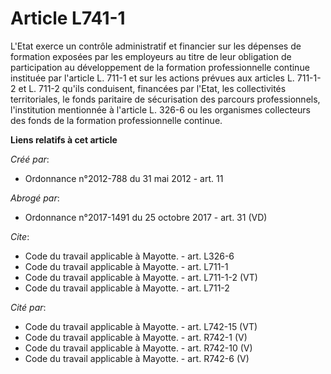 # Article L741-1

L'Etat exerce un contrôle administratif et financier sur les dépenses de formation exposées par les employeurs au titre de
leur obligation de participation au développement de la formation professionnelle continue instituée par l'article L. 711-1
et sur les actions prévues aux articles L. 711-1-2 et L. 711-2 qu'ils conduisent, financées par l'Etat, les collectivités
territoriales, le fonds paritaire de sécurisation des parcours professionnels, l'institution mentionnée à l'article L. 326-6
ou les organismes collecteurs des fonds de la formation professionnelle continue.

**Liens relatifs à cet article**

_Créé par_:

  - Ordonnance n°2012-788 du 31 mai 2012 - art. 11

_Abrogé par_:

  - Ordonnance n°2017-1491 du 25 octobre 2017 - art. 31 (VD)

_Cite_:

  - Code du travail applicable à Mayotte. - art. L326-6
  - Code du travail applicable à Mayotte. - art. L711-1
  - Code du travail applicable à Mayotte. - art. L711-1-2 (VT)
  - Code du travail applicable à Mayotte. - art. L711-2

_Cité par_:

  - Code du travail applicable à Mayotte. - art. L742-15 (VT)
  - Code du travail applicable à Mayotte. - art. R742-1 (V)
  - Code du travail applicable à Mayotte. - art. R742-10 (V)
  - Code du travail applicable à Mayotte. - art. R742-6 (V)
